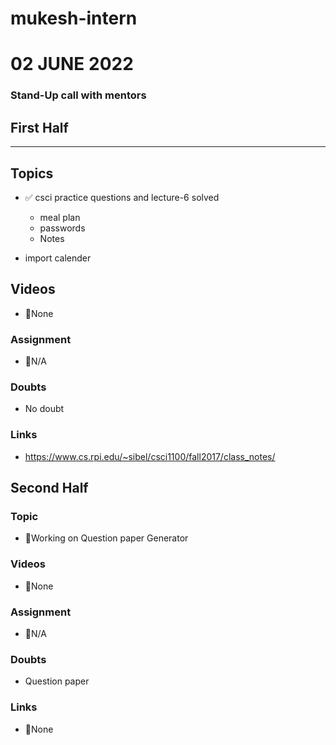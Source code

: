 # mukesh-intern

# 02 JUNE 2022
### Stand-Up call with mentors

## First Half
********
## Topics
- ✅ csci practice questions and lecture-6 solved

  - meal plan
  - passwords
  - Notes
- import calender

## Videos

- 🚫None

### Assignment

- 🚫N/A  

### Doubts

- No doubt 

### Links

- https://www.cs.rpi.edu/~sibel/csci1100/fall2017/class_notes/

## Second Half
### Topic
- 🔄Working on Question paper Generator
### Videos

- 🚫None

### Assignment 
- 🚫N/A  

### Doubts

- Question paper

### Links

- 🚫None